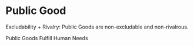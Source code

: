 # Public Good

Excludability + Rivalry: Public Goods are non-excludable and non-rivalrous.

Public Goods Fulfill Human Needs
